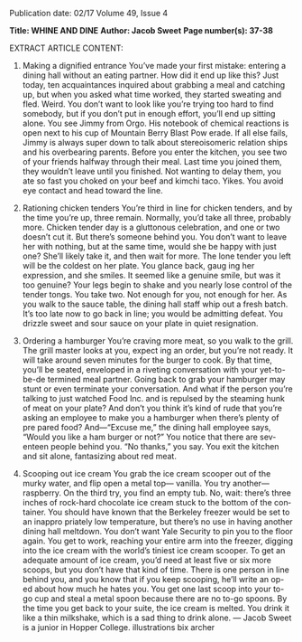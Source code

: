 Publication date: 02/17
Volume 49, Issue 4

**Title: WHINE AND DINE**
**Author: Jacob Sweet**
**Page number(s): 37-38**

EXTRACT ARTICLE CONTENT:
1. Making a dignified entrance
You’ve made your first mistake: entering 
a dining hall without an eating partner. 
How did it end up like this? Just today, ten 
acquaintances inquired about grabbing a 
meal and catching up, but when you asked 
what time worked, they started sweating 
and fled. Weird. You don’t want to look like 
you’re trying too hard to find somebody, but 
if you don’t put in enough effort, you’ll end 
up sitting alone. You see Jimmy from Orgo. 
His notebook of chemical reactions is open 
next to his cup of Mountain Berry Blast Pow­
erade. If all else fails, Jimmy is always super 
down to talk about stereoisomeric relation­
ships and his overbearing parents. Before you 
enter the kitchen, you see two of your friends 
halfway through their meal. Last time you 
joined them, they wouldn’t leave until you 
finished. Not wanting to delay them, you ate 
so fast you choked on your beef and kimchi 
taco. Yikes. You avoid eye contact and head 
toward the line.


2. Rationing chicken tenders
You’re third in line for chicken tenders, 
and by the time you’re up, three remain. 
Normally, you’d take all three, probably 
more. Chicken tender day is a gluttonous 
celebration, and one or two doesn’t cut it. 
But there’s someone behind you. You don’t 
want to leave her with nothing, but at the 
same time, would she be happy with just 
one? She’ll likely take it, and then wait for 
more. The lone tender you left will be the 
coldest on her plate. You glance back, gaug­
ing her expression, and she smiles. It seemed 
like a genuine smile, but was it too genuine? 
Your legs begin to shake and you nearly lose 
control of the tender tongs. You take two. 
Not enough for you, not enough for her. As 
you walk to the sauce table, the dining hall 
staff whip out a fresh batch. It’s too late now 
to go back in line; you would be admitting 
defeat. You drizzle sweet and sour sauce on 
your plate in quiet resignation. 


3. Ordering a hamburger
You’re craving more meat, so you walk to 
the grill. The grill master looks at you, expect­
ing an order, but you’re not ready. It will take 
around seven minutes for the burger to cook. 
By that time, you’ll be seated, enveloped in a 
riveting conversation with your yet-to-be-de­
termined meal partner. Going back to grab 
your hamburger may stunt or even terminate 
your conversation. And what if the person 
you’re talking to just watched Food Inc. and 
is repulsed by the steaming hunk of meat on 
your plate? And don’t you think it’s kind of 
rude that you’re asking an employee to make 
you a hamburger when there’s plenty of pre­
pared food? And—“Excuse me,” the dining 
hall employee says, “Would you like a ham­
burger or not?” You notice that there are sev­
enteen people behind you.
“No thanks,” you say. You exit the kitchen 
and sit alone, fantasizing about red meat.


4. Scooping out ice cream
You grab the ice cream scooper out of the 
murky water, and flip open a metal top—
vanilla. You try another—raspberry. On the 
third try, you find an empty tub. No, wait: 
there’s three inches of rock-hard chocolate 
ice cream stuck to the bottom of the con­
tainer. You should have known that the 
Berkeley freezer would be set to an inappro­
priately low temperature, but there’s no use 
in having another dining hall meltdown. You 
don’t want Yale Security to pin you to the 
floor again. You get to work, reaching your 
entire arm into the freezer, digging into the 
ice cream with the world’s tiniest ice cream 
scooper. To get an adequate amount of ice 
cream, you’d need at least five or six more 
scoops, but you don’t have that kind of time. 
There is one person in line behind you, and 
you know that if you keep scooping, he’ll 
write an op-ed about how much he hates 
you. You get one last scoop into your to-go 
cup and steal a metal spoon because there 
are no to-go spoons. By the time you get back 
to your suite, the ice cream is melted. You 
drink it like a thin milkshake, which is a sad 
thing to drink alone.
— Jacob Sweet is a junior 
in Hopper College.
illustrations bix archer